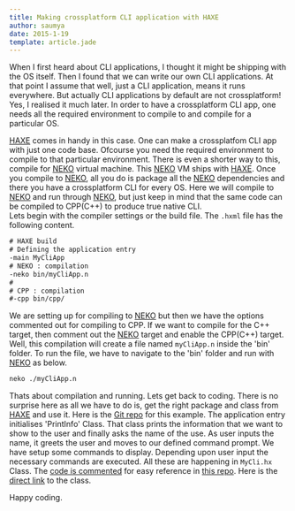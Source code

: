 ```yaml
---
title: Making crossplatform CLI application with HAXE
author: saumya
date: 2015-1-19
template: article.jade
---
```


When I first heard about CLI applications, I thought it might be shipping with the OS itself. Then I found that we can write our own CLI applications. At that point I assume that well, just a CLI application, means it runs everywhere. But actually CLI applications by default are not crossplatform! Yes, I realised it much later. In order to have a crossplatform CLI app, one needs all the required environment to compile to and compile for a particular OS.         

[HAXE][1] comes in handy in this case. One can make a crossplatfom CLI app with just one code base. Ofcourse you need the required environment to compile to that particular environment. There is even a shorter way to this, compile for [NEKO][2] virtual machine. This [NEKO][2] VM ships with [HAXE][1]. Once you compile to [NEKO][2], all you do is package all the [NEKO][2] dependencies and there you have a crossplatform CLI for every OS. Here we will compile to [NEKO][2] and run through [NEKO][2], but just keep in mind that the same code can be compiled to CPP(C++) to produce true native CLI.           
Lets begin with the compiler settings or the build file. The `.hxml` file has the following content.
```haxe
# HAXE build
# Defining the application entry
-main MyCliApp
# NEKO : compilation
-neko bin/myCliApp.n
#
# CPP : compilation
#-cpp bin/cpp/
```          
We are setting up for compiling to [NEKO][2] but then we have the options commented out for compiling to CPP. If we want to compile for the C++ target, then comment out the [NEKO][2] target and enable the CPP(C++) target. Well, this compilation will create a file named `myCliApp.n` inside the 'bin' folder. To run the file, we have to navigate to the 'bin' folder and run with [NEKO][2] as below.  
```haxe
neko ./myCliApp.n
```          
Thats about compilation and running. Lets get back to coding. There is no surprise here as all we have to do is, get the right package and class from [HAXE][1] and use it. Here is the [Git repo][3] for this example. The application entry initialises 'PrintInfo' Class. That class prints the information that we want to show to the user and finally asks the name of the use. As user inputs the name, it greets the user and moves to our defined command prompt. We have setup some commands to display. Depending upon user input the necessary commands are executed. All these are happening in `MyCli.hx`  Class. The [code is commented][4] for easy reference in [this repo][3]. Here is the [direct link][4] to the class. 
         




Happy coding.












[1]: http://haxe.org/
[2]: http://nekovm.org
[3]: https://github.com/saumya/HAXE-CLI-101
[4]: https://github.com/saumya/HAXE-CLI-101/blob/master/com/saumya/cli/MyCli.hx

